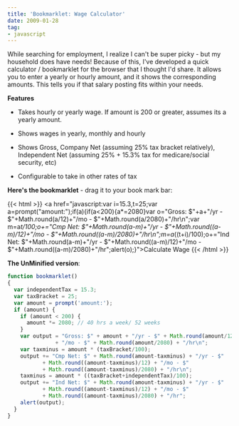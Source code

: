 ```yaml
---
title: 'Bookmarklet: Wage Calculator'
date: 2009-01-28
tag:
- javascript
---
```

While searching for employment, I realize I can't be super picky - but my household does have needs!  Because of this, I've developed a quick calculator / bookmarklet for the browser that I thought I'd share.  It allows you to enter a yearly or hourly amount, and it shows the corresponding amounts.  This tells you if that salary posting fits within your needs.

<!--more-->

**Features**

  * Takes hourly or yearly wage.  If amount is 200 or greater, assumes its a yearly amount.

  * Shows wages in yearly, monthly and hourly

  * Shows Gross, Company Net (assuming 25% tax bracket relatively), Independent Net (assuming 25% + 15.3% tax for medicare/social security, etc)

  * Configurable to take in other rates of tax

**Here's the bookmarklet** - drag it to your book mark bar:

{{< html >}}
<a href="javascript:var i=15.3,t=25;var a=prompt("amount:");if(a){if(a<200){a*=2080}var o="Gross: $"+a+"/yr - $"+Math.round(a/12)+"/mo - $"+Math.round(a/2080)+"/hr\n";var m=a*t/100;o+="Cmp Net: $"+Math.round(a-m)+"/yr - $"+Math.round((a-m)/12)+"/mo - $"+Math.round((a-m)/2080)+"/hr\n";m=a*((t+i)/100);o+="Ind Net: $"+Math.round(a-m)+"/yr - $"+Math.round((a-m)/12)+"/mo - $"+Math.round((a-m)/2080)+"/hr";alert(o);}">Calculate Wage</a>
{{< /html >}}

**The UnMinified version**:

```javascript
function bookmarklet()
{
  var independentTax = 15.3;
  var taxBracket = 25;
  var amount = prompt('amount:');
  if (amount) {
    if (amount < 200) {
      amount *= 2080; // 40 hrs a week/ 52 weeks
    }
    var output = "Gross: $" + amount + "/yr - $" + Math.round(amount/12) 
               + "/mo - $" + Math.round(amount/2080) + "/hr\n";
    var taxminus = amount * (taxBracket/100);
    output += "Cmp Net: $" + Math.round(amount-taxminus) + "/yr - $" 
           + Math.round((amount-taxminus)/12) + "/mo - $" 
           + Math.round((amount-taxminus)/2080) + "/hr\n";
    taxminus = amount * ((taxBracket+independentTax)/100);
    output += "Ind Net: $" + Math.round(amount-taxminus) + "/yr - $" 
           + Math.round((amount-taxminus)/12) + "/mo - $" 
           + Math.round((amount-taxminus)/2080) + "/hr";
    alert(output);
  }
}
```
    
